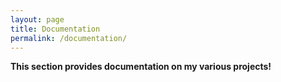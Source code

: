 ```yaml
---
layout: page
title: Documentation
permalink: /documentation/
---
```

**This section provides documentation on my various projects!**
